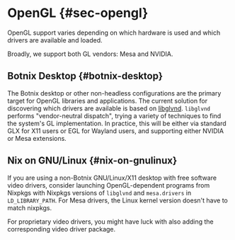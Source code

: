# OpenGL {#sec-opengl}

OpenGL support varies depending on which hardware is used and which drivers are available and loaded.

Broadly, we support both GL vendors: Mesa and NVIDIA.

## Botnix Desktop {#botnix-desktop}

The Botnix desktop or other non-headless configurations are the primary target for OpenGL libraries and applications. The current solution for discovering which drivers are available is based on [libglvnd](https://gitlab.freedesktop.org/glvnd/libglvnd). `libglvnd` performs "vendor-neutral dispatch", trying a variety of techniques to find the system's GL implementation. In practice, this will be either via standard GLX for X11 users or EGL for Wayland users, and supporting either NVIDIA or Mesa extensions.

## Nix on GNU/Linux {#nix-on-gnulinux}

If you are using a non-Botnix GNU/Linux/X11 desktop with free software video drivers, consider launching OpenGL-dependent programs from Nixpkgs with Nixpkgs versions of `libglvnd` and `mesa.drivers` in `LD_LIBRARY_PATH`. For Mesa drivers, the Linux kernel version doesn't have to match nixpkgs.

For proprietary video drivers, you might have luck with also adding the corresponding video driver package.
